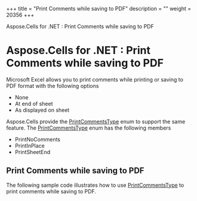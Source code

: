 +++
title = "Print Comments while saving to PDF" 
description = "" 
weight = 20356 
+++

Aspose.Cells for .NET : Print Comments while saving to PDF  

# Aspose.Cells for .NET : Print Comments while saving to PDF


Microsoft Excel allows you to print comments while printing or saving to PDF format with the following options

*   None
*   At end of sheet
*   As displayed on sheet

Aspose.Cells provide the [PrintCommentsType](https://apireference.aspose.com/net/cells/aspose.cells/printcommentstype) enum to support the same feature. The [PrintCommentsType](https://apireference.aspose.com/net/cells/aspose.cells/printcommentstype) enum has the following members

*   PrintNoComments
*   PrintInPlace
*   PrintSheetEnd

## Print Comments while saving to PDF

The following sample code illustrates how to use [PrintCommentsType](https://apireference.aspose.com/net/cells/aspose.cells/printcommentstype) to print comments while saving to PDF.

